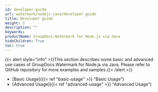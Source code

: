 ```yaml
---
id: developer-guide
url: watermark/nodejs-java/developer-guide
title: Developer guide
weight: 3
description: ""
keywords: 
productName: GroupDocs.Watermark for Node.js via Java
hideChildren: True
toc: true
---
```

{{< alert style="info" >}}This section describes some basic and advanced use cases of GroupDocs.Watermark for Node.js via Java. Please refer to GitHub repository for more examples and samples.{{< /alert >}}

* [Basic Usage]({{< ref "basic-usage" >}} "Basic Usage")
* [Advanced Usage]({{< ref "advanced-usage" >}} "Advanced Usage")
